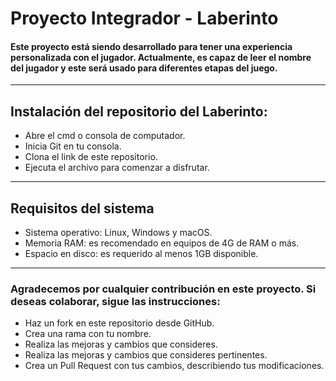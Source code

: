 # Proyecto Integrador - Laberinto
#### Este proyecto está siendo desarrollado para tener una experiencia personalizada con el jugador. Actualmente, es capaz de leer el nombre del jugador y este será usado para diferentes etapas del juego.
---
## Instalación del repositorio del Laberinto:
* Abre el cmd o consola de computador.
* Inicia Git en tu consola.
* Clona el link de este repositorio.
* Ejecuta el archivo para comenzar a disfrutar.
---
## Requisitos del sistema
* Sistema operativo: Linux, Windows y macOS.
* Memoria RAM: es recomendado en equipos de 4G de RAM o más.
* Espacio en disco: es requerido al menos 1GB disponible.
---
### Agradecemos por cualquier contribución en este proyecto. Si deseas colaborar, sigue las instrucciones:
* Haz un fork en este repositorio desde GitHub.
* Crea una rama con tu nombre.
* Realiza las mejoras y cambios que consideres.
* Realiza las mejoras y cambios que consideres pertinentes.
* Crea un Pull Request con tus cambios, describiendo tus modificaciones.
